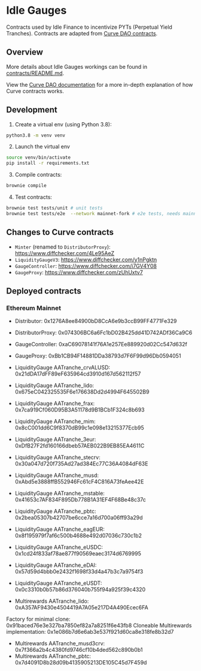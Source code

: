 # Idle Gauges

Contracts used by Idle Finance to incentivize PYTs (Perpetual Yield Tranches). Contracts are adapted from [Curve DAO contracts](https://github.com/curvefi/curve-dao-contracts).

## Overview

More details about Idle Gauges workings can be found in [contracts/README.md](contracts/README.md).

View the [Curve DAO documentation](https://curve.readthedocs.io/dao-overview.html) for a more in-depth explanation of how Curve contracts works.

## Development

1. Create a virtual env (using Python 3.8):

```bash
python3.8 -m venv venv
```

2. Launch the virtual env
```bash
source venv/bin/activate
pip install -r requirements.txt
```

3. Compile contracts:

```bash
brownie compile
```

4. Test contracts:

```bash
brownie test tests/unit # unit tests
brownie test tests/e2e  --network mainnet-fork # e2e tests, needs mainnet forking
```

## Changes to Curve contracts 

- `Minter` (renamed to `DistributorProxy`): https://www.diffchecker.com/4Le95AeZ
- `LiquidityGaugeV3`: https://www.diffchecker.com/y1nPgktn
- `GaugeController`: https://www.diffchecker.com/i7GV4Y08
- `GaugeProxy`: https://www.diffchecker.com/zUhUxtv7

## Deployed contracts

### Ethereum Mainnet

- Distributor: 0x1276A8ee84900bD8CcA6e9b3ccB99FF4771Fe329
- DistributorProxy: 0x074306BC6a6Fc1bD02B425dd41D742ADf36Ca9C6
- GaugeController: 0xaC69078141f76A1e257Ee889920d02Cc547d632f
- GaugeProxy: 0xBb1CB94F14881DDa38793d7F6F99d96Db0594051
- LiquidityGauge AATranche_crvALUSD: 0x21dDA17dFF89eF635964cd3910d167d562112f57
- LiquidityGauge AATranche_lido: 0x675eC042325535F6e176638Dd2d4994F645502B9
- LiquidityGauge AATranche_frax: 0x7ca919Cf060D95B3A51178d9B1BCb1F324c8b693
- LiquidityGauge AATranche_mim: 0x8cC001dd6C9f8370dB99c1e098e13215377Ecb95
- LiquidityGauge AATranche_3eur: 0xDfB27F2fd160166dbeb57AEB022B9EB85EA4611C
- LiquidityGauge AATranche_stecrv: 0x30a047d720f735Ad27ad384Ec77C36A4084dF63E
- LiquidityGauge AATranche_musd: 0xAbd5e3888ffB552946Fc61cF4C816A73feAee42E
- LiquidityGauge AATranche_mstable: 0x41653c7AF834F895Db778B1A31EF4F68Be48c37c
- LiquidityGauge AATranche_pbtc: 0x2bea05307b42707be6cce7a16d700a06ff93a29d
- LiquidityGauge AATranche_eagEUR: 0x8f195979f7af6c500b4688e492d07036c730c1b2
- LiquidityGauge AATranche_eUSDC: 0x1cd24f833af78ae877f90569eaec3174d6769995
- LiquidityGauge AATranche_eDAI: 0x57d59d4bbb0e2432f1698f33d4a47b3c7a9754f3
- LiquidityGauge AATranche_eUSDT: 0x0c3310b0b57b86d376040b755f94a925f39c4320

- Multirewards AATranche_lido: 0xA357AF9430e4504419A7A05e217D4A490Ecec6FA

Factory for minimal clone: 0x91baced76e3e327ba7850ef82a7a8251f6e43fb8
Cloneable Multirewards implementation:
0x1e086b7d6e6ab3e537f921d60ca8e318fe8b32d7 
- Multirewards AATranche_musd3crv: 0x7f366a2b4c4380fd9746cf10b4ded562c890b0b1
- Multirewards AATranche_pbtc: 0x7d4091D8b28d09b4135905213DE105C45d7F459d